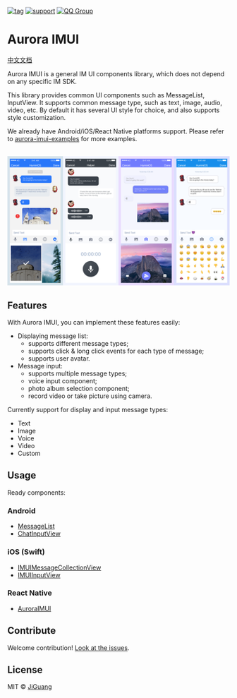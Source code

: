 [![tag](https://img.shields.io/badge/tag-0.4.7-blue.svg)](https://github.com/jpush/imui/releases)
[![support](https://img.shields.io/badge/support-iOS%20%26%20Android-brightgreen.svg)]()
[![QQ Group](https://img.shields.io/badge/QQ%20Group-604798367-red.svg)]()

# Aurora IMUI
[中文文档](./README_zh.md)

Aurora IMUI is a general IM UI components library, which does not depend on any specific IM SDK.

This library provides common UI components such as MessageList, InputView. It supports common message type, such as text, image, audio, video, etc. By default it has several UI style for choice, and also supports style customization.

We already have Android/iOS/React Native platforms support.
Please refer to [aurora-imui-examples](https://github.com/jpush/aurora-imui-examples) for more examples.

<p align="center">
    <a target="_blank">
        <img src="https://github.com/huangminlinux/resource/blob/master/IMUIPick%402x.png" alt="IMUI" width=960/>
    </a>
</p>

## Features

With Aurora IMUI, you can implement these features easily:

- Displaying message list:
  - supports different message types;
  - supports click & long click events for each type of message;
  - supports user avatar.
- Message input:
  - supports multiple message types;
  - voice input component;
  - photo album selection component;
  - record video or take picture using camera.

Currently support for display and input message types:
- Text
- Image
- Voice
- Video
- Custom


## Usage

Ready components:

### Android
- [MessageList](./docs/Android/message_list_usage.md)
- [ChatInputView](./Android/chatinput/README_EN.md)

### iOS (Swift)
- [IMUIMessageCollectionView](./docs/iOS/IMUIMessageCollectionView_usage.md)
- [IMUIInputView](./docs/iOS/IMUIInputView_usage.md)

### React Native
- [AuroraIMUI](./ReactNative/README.md)

## Contribute

Welcome contribution! [Look at the issues](https://github.com/jpush/imui/issues).

## License

MIT © [JiGuang](/LICENSE)

